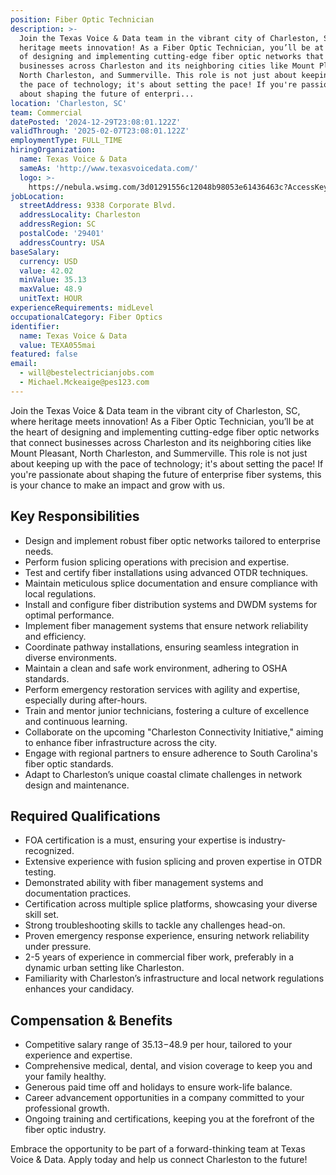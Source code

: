 ```yaml
---
position: Fiber Optic Technician
description: >-
  Join the Texas Voice & Data team in the vibrant city of Charleston, SC, where
  heritage meets innovation! As a Fiber Optic Technician, you’ll be at the heart
  of designing and implementing cutting-edge fiber optic networks that connect
  businesses across Charleston and its neighboring cities like Mount Pleasant,
  North Charleston, and Summerville. This role is not just about keeping up with
  the pace of technology; it's about setting the pace! If you're passionate
  about shaping the future of enterpri...
location: 'Charleston, SC'
team: Commercial
datePosted: '2024-12-29T23:08:01.122Z'
validThrough: '2025-02-07T23:08:01.122Z'
employmentType: FULL_TIME
hiringOrganization:
  name: Texas Voice & Data
  sameAs: 'http://www.texasvoicedata.com/'
  logo: >-
    https://nebula.wsimg.com/3d01291556c12048b98053e61436463c?AccessKeyId=1694F521AED933792FFF&disposition=0&alloworigin=1
jobLocation:
  streetAddress: 9338 Corporate Blvd.
  addressLocality: Charleston
  addressRegion: SC
  postalCode: '29401'
  addressCountry: USA
baseSalary:
  currency: USD
  value: 42.02
  minValue: 35.13
  maxValue: 48.9
  unitText: HOUR
experienceRequirements: midLevel
occupationalCategory: Fiber Optics
identifier:
  name: Texas Voice & Data
  value: TEXA055mai
featured: false
email:
  - will@bestelectricianjobs.com
  - Michael.Mckeaige@pes123.com
---
```




Join the Texas Voice & Data team in the vibrant city of Charleston, SC, where heritage meets innovation! As a Fiber Optic Technician, you’ll be at the heart of designing and implementing cutting-edge fiber optic networks that connect businesses across Charleston and its neighboring cities like Mount Pleasant, North Charleston, and Summerville. This role is not just about keeping up with the pace of technology; it's about setting the pace! If you're passionate about shaping the future of enterprise fiber systems, this is your chance to make an impact and grow with us.

## Key Responsibilities
- Design and implement robust fiber optic networks tailored to enterprise needs.
- Perform fusion splicing operations with precision and expertise.
- Test and certify fiber installations using advanced OTDR techniques.
- Maintain meticulous splice documentation and ensure compliance with local regulations.
- Install and configure fiber distribution systems and DWDM systems for optimal performance.
- Implement fiber management systems that ensure network reliability and efficiency.
- Coordinate pathway installations, ensuring seamless integration in diverse environments.
- Maintain a clean and safe work environment, adhering to OSHA standards.
- Perform emergency restoration services with agility and expertise, especially during after-hours.
- Train and mentor junior technicians, fostering a culture of excellence and continuous learning.
- Collaborate on the upcoming "Charleston Connectivity Initiative," aiming to enhance fiber infrastructure across the city.
- Engage with regional partners to ensure adherence to South Carolina's fiber optic standards.
- Adapt to Charleston’s unique coastal climate challenges in network design and maintenance.

## Required Qualifications
- FOA certification is a must, ensuring your expertise is industry-recognized.
- Extensive experience with fusion splicing and proven expertise in OTDR testing.
- Demonstrated ability with fiber management systems and documentation practices.
- Certification across multiple splice platforms, showcasing your diverse skill set.
- Strong troubleshooting skills to tackle any challenges head-on.
- Proven emergency response experience, ensuring network reliability under pressure.
- 2-5 years of experience in commercial fiber work, preferably in a dynamic urban setting like Charleston.
- Familiarity with Charleston’s infrastructure and local network regulations enhances your candidacy.

## Compensation & Benefits
- Competitive salary range of $35.13-$48.9 per hour, tailored to your experience and expertise.
- Comprehensive medical, dental, and vision coverage to keep you and your family healthy.
- Generous paid time off and holidays to ensure work-life balance.
- Career advancement opportunities in a company committed to your professional growth.
- Ongoing training and certifications, keeping you at the forefront of the fiber optic industry.

Embrace the opportunity to be part of a forward-thinking team at Texas Voice & Data. Apply today and help us connect Charleston to the future!
